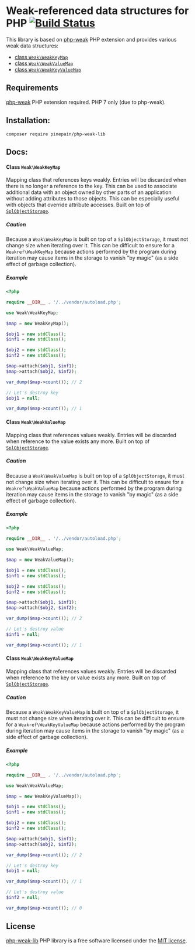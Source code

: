 # Weak-referenced data structures for PHP [![Build Status](https://travis-ci.org/pinepain/php-weak-lib.svg)](https://travis-ci.org/pinepain/php-weak-lib)

This library is based on [php-weak][php-weak-ext] PHP extension and provides various weak data structures:

 - [class `Weak\WeakKeyMap`](class-weakweakkeymap)
 - [class `Weak\WeakValueMap`](class-weakweakvaluemap)
 - [class `Weak\WeakKeyValueMap`](class-weakweakkeyvaluemap)


## Requirements

[php-weak][php-weak-ext] PHP extension required. PHP 7 only (due to php-weak).


## Installation:

`composer require pinepain/php-weak-lib`


## Docs:

#### Class `Weak\WeakKeyMap`

Mapping class that references keys weakly. Entries will be discarded when there is no longer a reference to the key.
This can be used to associate additional data with an object owned by other parts of an application without adding
attributes to those objects. This can be especially useful with objects that override attribute accesses.
Built on top of [`SplObjectStorage`][php-SplObjectStorage].

##### Caution

Because a `Weak\WeakKeyMap` is built on top of a `SplObjectStorage`, it must not change size when
iterating over it. This can be difficult to ensure for a `Weakref\WeakKeyMap` because actions performed by the program
during iteration may cause items in the storage to vanish "by magic" (as a side effect of garbage collection).

##### Example

```php
<?php

require __DIR__ . '/../vendor/autoload.php';

use Weak\WeakKeyMap;

$map = new WeakKeyMap();

$obj1 = new stdClass();
$inf1 = new stdClass();

$obj2 = new stdClass();
$inf2 = new stdClass();

$map->attach($obj1, $inf1);
$map->attach($obj2, $inf2);

var_dump($map->count()); // 2

// Let's destroy key
$obj1 = null;

var_dump($map->count()); // 1
```


#### Class `Weak\WeakValueMap`

Mapping class that references values weakly. Entries will be discarded when reference to the value exists any more.
Built on top of [`SplObjectStorage`][php-SplObjectStorage].

##### Caution

Because a `Weak\WeakValueMap` is built on top of a `SplObjectStorage`, it must not change size when
iterating over it. This can be difficult to ensure for a `Weakref\WeakValueMap` because actions performed by the program
during iteration may cause items in the storage to vanish "by magic" (as a side effect of garbage collection).

##### Example

```php
<?php

require __DIR__ . '/../vendor/autoload.php';

use Weak\WeakValueMap;

$map = new WeakValueMap();

$obj1 = new stdClass();
$inf1 = new stdClass();

$obj2 = new stdClass();
$inf2 = new stdClass();

$map->attach($obj1, $inf1);
$map->attach($obj2, $inf2);

var_dump($map->count()); // 2

// Let's destroy value
$inf1 = null;

var_dump($map->count()); // 1
```


#### Class `Weak\WeakKeyValueMap`

Mapping class that references values weakly. Entries will be discarded when reference to the key or value exists any more.
Built on top of [`SplObjectStorage`][php-SplObjectStorage].

##### Caution

Because a `Weak\WeakKeyValueMap` is built on top of a `SplObjectStorage`, it must not change size when
iterating over it. This can be difficult to ensure for a `Weakref\WeakKeyValueMap` because actions performed by the program
during iteration may cause items in the storage to vanish "by magic" (as a side effect of garbage collection).

##### Example

```php
<?php

require __DIR__ . '/../vendor/autoload.php';

use Weak\WeakValueMap;

$map = new WeakKeyValueMap();

$obj1 = new stdClass();
$inf1 = new stdClass();

$obj2 = new stdClass();
$inf2 = new stdClass();

$map->attach($obj1, $inf1);
$map->attach($obj2, $inf2);

var_dump($map->count()); // 2

// Let's destroy key
$obj1 = null;

var_dump($map->count()); // 1

// Let's destroy value
$inf2 = null;

var_dump($map->count()); // 0
```

## License

[php-weak-lib](https://github.com/pinepain/php-weak-lib) PHP library is a free software licensed under the [MIT license](http://opensource.org/licenses/MIT).

[php-weak-ext]: https://github.com/pinepain/php-weak
[php-SplObjectStorage]: http://php.net/manual/en/class.splobjectstorage.php
[js-WeakMap]: https://developer.mozilla.org/en/docs/Web/JavaScript/Reference/Global_Objects/WeakMap
